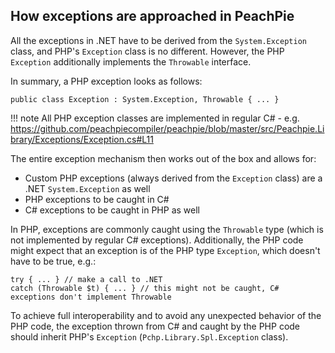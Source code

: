 ## How exceptions are approached in PeachPie
All the exceptions in .NET have to be derived from the `System.Exception` class, and PHP's `Exception` class is no different. However, the PHP `Exception` additionally implements the `Throwable` interface.

In summary, a PHP exception looks as follows:

```
public class Exception : System.Exception, Throwable { ... }
```

!!! note
    All PHP exception classes are implemented in regular C# - e.g. https://github.com/peachpiecompiler/peachpie/blob/master/src/Peachpie.Library/Exceptions/Exception.cs#L11

The entire exception mechanism then works out of the box and allows for:

* Custom PHP exceptions (always derived from the `Exception` class) are a .NET `System.Exception` as well
* PHP exceptions to be caught in C#
* C# exceptions to be caught in PHP as well

In PHP, exceptions are commonly caught using the `Throwable` type (which is not implemented by regular C# exceptions). Additionally, the PHP code might expect that an exception is of the PHP type `Exception`, which doesn't have to be true, e.g.:

```
try { ... } // make a call to .NET
catch (Throwable $t) { ... } // this might not be caught, C# exceptions don't implement Throwable
```

To achieve full interoperability and to avoid any unexpected behavior of the PHP code, the exception thrown from C# and caught by the PHP code should inherit PHP's `Exception` (`Pchp.Library.Spl.Exception` class).
